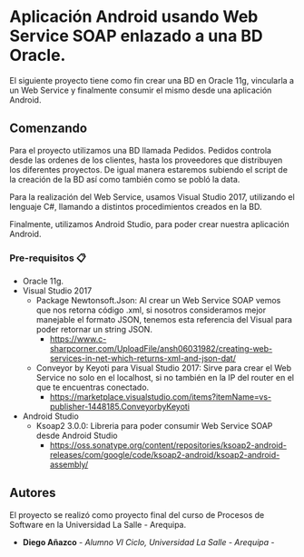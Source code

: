 # Aplicación Android usando Web Service SOAP enlazado a una BD Oracle.

El siguiente proyecto tiene como fin crear una BD en Oracle 11g, vincularla a un Web Service y finalmente consumir el mismo desde una aplicación Android.

## Comenzando

Para el proyecto utilizamos una BD llamada Pedidos. Pedidos controla desde las ordenes de los clientes, hasta los proveedores que distribuyen los diferentes proyectos. De igual manera estaremos subiendo el script de la creación de la BD así como también como se pobló la data.

Para la realización del Web Service, usamos Visual Studio 2017, utilizando el lenguaje C#, llamando a distintos procedimientos creados en la BD. 

Finalmente, utilizamos Android Studio, para poder crear nuestra aplicación Android.

### Pre-requisitos 📋

* Oracle 11g. 
* Visual Studio 2017
  - Package Newtonsoft.Json: Al crear un Web Service SOAP vemos que nos retorna código .xml, si nosotros consideramos mejor manejable el formato JSON, tenemos esta referencia del Visual para poder retornar un string JSON.
    - https://www.c-sharpcorner.com/UploadFile/ansh06031982/creating-web-services-in-net-which-returns-xml-and-json-dat/
  - Conveyor by Keyoti para Visual Studio 2017: Sirve para crear el Web Service no solo en el localhost, si no también en la IP del router en el que te encuentras conectado. 
    - https://marketplace.visualstudio.com/items?itemName=vs-publisher-1448185.ConveyorbyKeyoti
* Android Studio 
  - Ksoap2 3.0.0: Libreria para poder consumir Web Service SOAP desde Android Studio
    - https://oss.sonatype.org/content/repositories/ksoap2-android-releases/com/google/code/ksoap2-android/ksoap2-android-assembly/

## Autores 

El proyecto se realizó como proyecto final del curso de Procesos de Software en la Universidad La Salle - Arequipa.

* **Diego Añazco** - *Alumno VI Ciclo, Universidad La Salle - Arequipa* - 
